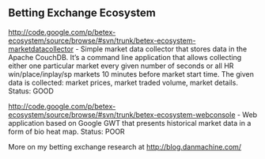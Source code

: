 ## Betting Exchange Ecosystem

http://code.google.com/p/betex-ecosystem/source/browse/#svn/trunk/betex-ecosystem-marketdatacollector - Simple market data collector that stores data in the Apache CouchDB. It’s a command line application that allows collecting either one particular market every given number of seconds or all HR win/place/inplay/sp markets 10 minutes before market start time. The given data is collected: market prices, market traded volume, market details. Status: GOOD

http://code.google.com/p/betex-ecosystem/source/browse/#svn/trunk/betex-ecosystem-webconsole - Web application based on Google GWT that presents historical market data in a form of bio heat map. Status: POOR

More on my betting exchange research at http://blog.danmachine.com/

